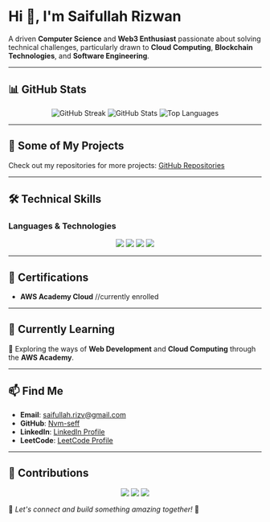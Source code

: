 # Hi 👋, I'm Saifullah Rizwan

A driven **Computer Science** and **Web3 Enthusiast** passionate about solving technical challenges, particularly drawn to **Cloud Computing**, **Blockchain Technologies**, and **Software Engineering**.

---

## 📊 GitHub Stats
<div align="center">
  <img src="https://github-readme-streak-stats.herokuapp.com/?user=Nvm-seff&theme=github-dark&hide_border=true" alt="GitHub Streak"/>
  <img src="https://github-readme-stats.vercel.app/api?username=Nvm-seff&show_icons=true&theme=github-dark&hide_border=true" alt="GitHub Stats"/>
  <img src="https://github-readme-stats.vercel.app/api/top-langs/?username=Nvm-seff&layout=compact&theme=github-dark&hide_border=true" alt="Top Languages"/>
</div>

---

## 🔭 Some of My Projects

Check out my repositories for more projects: [GitHub Repositories](https://github.com/Nvm-seff?tab=repositories)

---

## 🛠️ Technical Skills

### **Languages & Technologies**
<div align="center">
  <img src="https://skillicons.dev/icons?i=python,c,cpp,cs,java,js,php,html,css,aws,gcp,azure" />
  <img src="https://skillicons.dev/icons?i=docker,git,github,firebase,postgres,mongodb" />
  <img src="https://skillicons.dev/icons?i=react,nextjs,nodejs,express,solidity,vercel,postman,linux" />
  <img src="https://skillicons.dev/icons?i=kubernetes,devops" />
</div>

---

## 📜 Certifications

- **AWS Academy Cloud** //currently enrolled

---

## 🚀 Currently Learning

📌 Exploring the ways of **Web Development** and **Cloud Computing** through the **AWS Academy**.

---

## 📫 Find Me

- **Email**: saifullah.rizv@gmail.com
- **GitHub**: [Nvm-seff](https://github.com/Nvm-seff)
- **LinkedIn**: [LinkedIn Profile](https://linkedin.com/in/Nvm-seff)
- **LeetCode**: [LeetCode Profile](https://leetcode.com/Nvm-seff/)

---

## 🚀 Contributions
<div align="center">
  <img src="https://github-profile-summary-cards.vercel.app/api/cards/profile-details?username=Nvm-seff&theme=github_dark" />
  <img src="https://github-profile-trophy.vercel.app/?username=Nvm-seff&theme=darkhub&row=1&column=6&margin-w=10&margin-h=10" />
  <img src="https://github-readme-activity-graph.vercel.app/graph?username=Nvm-seff&theme=github-dark&hide_border=true" />
</div>

📌 _Let's connect and build something amazing together!_ 🚀
